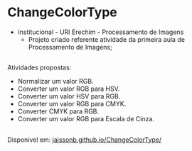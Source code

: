 # ChangeColorType

- Institucional - URI Erechim - Processamento de Imagens
   - Projeto criado referente atividade da primeira aula de Processamento de Imagens;
##

Atividades propostas:
- Normalizar um valor RGB.
- Converter um valor RGB para HSV.
- Converter um valor HSV para RGB.
- Converter um valor RGB para CMYK.
- Converter CMYK para RGB.
- Converter um valor RGB para Escala de Cinza.

##

Disponível em:
[jaissonb.github.io/ChangeColorType/](https://jaissonb.github.io/ChangeColorType/)
